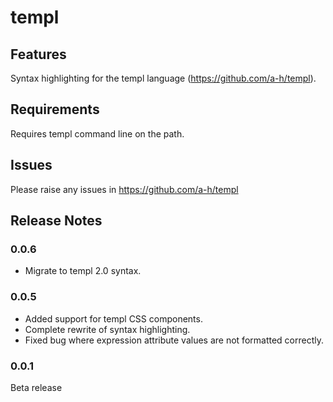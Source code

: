 # templ

## Features

Syntax highlighting for the templ language (https://github.com/a-h/templ).

## Requirements

Requires templ command line on the path.

## Issues

Please raise any issues in https://github.com/a-h/templ

## Release Notes

### 0.0.6

* Migrate to templ 2.0 syntax.

### 0.0.5

* Added support for templ CSS components.
* Complete rewrite of syntax highlighting.
* Fixed bug where expression attribute values are not formatted correctly.

### 0.0.1

Beta release
